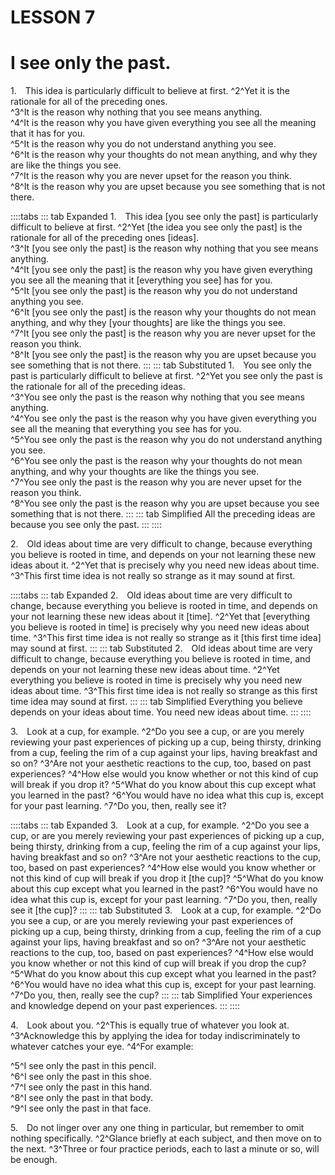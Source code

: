 # LESSON 7

# I see only the past.

<a name=w-pi-7-1></a>1.&emsp;This idea is particularly difficult to believe at first. ^2^Yet it is the rationale for all of the preceding ones.  
<span class=lineindent>^3^It</span> is the reason why nothing that you see means anything.  
<span class=lineindent>^4^It</span> is the reason why you have given everything you see all the meaning that it has for you.  
<span class=lineindent>^5^It</span> is the reason why you do not understand anything you see.  
<span class=lineindent>^6^It</span> is the reason why your thoughts do not mean anything, and why they are like the things you see.  
<span class=lineindent>^7^It</span> is the reason why you are never upset for the reason you think.  
<span class=lineindent>^8^It</span> is the reason why you are upset because you see something that is not there.

::::tabs
::: tab Expanded
1.&emsp;This idea [you see only the past] is particularly difficult to believe at first. ^2^Yet [the idea you see only the past] is the rationale for all of the preceding ones [ideas].  
<span class=lineindent>^3^It</span> [you see only the past] is the reason why nothing that you see means anything.  
<span class=lineindent>^4^It</span> [you see only the past] is the reason why you have given everything you see all the meaning that it [everything you see] has for you.  
<span class=lineindent>^5^It</span> [you see only the past] is the reason why you do not understand anything you see.  
<span class=lineindent>^6^It</span> [you see only the past] is the reason why your thoughts do not mean anything, and why they [your thoughts] are like the things you see.  
<span class=lineindent>^7^It</span> [you see only the past] is the reason why you are never upset for the reason you think.  
<span class=lineindent>^8^It</span> [you see only the past] is the reason why you are upset because you see something that is not there.
:::
::: tab Substituted
1.&emsp;You see only the past is particularly difficult to believe at first. ^2^Yet you see only the past is the rationale for all of the preceding ideas.  
<span class=lineindent>^3^You</span> see only the past is the reason why nothing that you see means anything.  
<span class=lineindent>^4^You</span> see only the past is the reason why you have given everything you see all the meaning that everything you see has for you.  
<span class=lineindent>^5^You</span> see only the past is the reason why you do not understand anything you see.  
<span class=lineindent>^6^You</span> see only the past is the reason why your thoughts do not mean anything, and why your thoughts are like the things you see.  
<span class=lineindent>^7^You</span> see only the past is the reason why you are never upset for the reason you think.  
<span class=lineindent>^8^You</span> see only the past is the reason why you are upset because you see something that is not there.
:::
::: tab Simplified
All the preceding ideas are because you see only the past.
:::
::::

<a name=w-pi-7-2></a>2.&emsp;Old ideas about time are very difficult to change, because everything you believe is rooted in time, and depends on your not learning these new ideas about it. ^2^Yet that is precisely why you need new ideas about time. ^3^This first time idea is not really so strange as it may sound at first.

::::tabs
::: tab Expanded
2.&emsp;Old ideas about time are very difficult to change, because everything you believe is rooted in time, and depends on your not learning these new ideas about it [time]. ^2^Yet that [everything you believe is rooted in time] is precisely why you need new ideas about time. ^3^This first time idea is not really so strange as it [this first time idea] may sound at first.
:::
::: tab Substituted
2.&emsp;Old ideas about time are very difficult to change, because everything you believe is rooted in time, and depends on your not learning these new ideas about time. ^2^Yet everything you believe is rooted in time is precisely why you need new ideas about time. ^3^This first time idea is not really so strange as this first time idea may sound at first.
:::
::: tab Simplified
Everything you believe depends on your ideas about time. You need new ideas about time.
:::
::::

<a name=w-pi-7.3></a>3.&emsp;Look at a cup, for example. ^2^Do you see a cup, or are you merely reviewing your past experiences of picking up a cup, being thirsty, drinking from a cup, feeling the rim of a cup against your lips, having breakfast and so on? ^3^Are not your aesthetic reactions to the cup, too, based on past experiences? ^4^How else would you know whether or not this kind of cup will break if you drop it? ^5^What do you know about this cup except what you learned in the past? ^6^You would have no idea what this cup is, except for your past learning. ^7^Do you, then, really see it?

::::tabs
::: tab Expanded
3.&emsp;Look at a cup, for example. ^2^Do you see a cup, or are you merely reviewing your past experiences of picking up a cup, being thirsty, drinking from a cup, feeling the rim of a cup against your lips, having breakfast and so on? ^3^Are not your aesthetic reactions to the cup, too, based on past experiences? ^4^How else would you know whether or not this kind of cup will break if you drop it [the cup]? ^5^What do you know about this cup except what you learned in the past? ^6^You would have no idea what this cup is, except for your past learning. ^7^Do you, then, really see it [the cup]?
:::
::: tab Substituted
3.&emsp;Look at a cup, for example. ^2^Do you see a cup, or are you merely reviewing your past experiences of picking up a cup, being thirsty, drinking from a cup, feeling the rim of a cup against your lips, having breakfast and so on? ^3^Are not your aesthetic reactions to the cup, too, based on past experiences? ^4^How else would you know whether or not this kind of cup will break if you drop the cup? ^5^What do you know about this cup except what you learned in the past? ^6^You would have no idea what this cup is, except for your past learning. ^7^Do you, then, really see the cup?
:::
::: tab Simplified
Your experiences and knowledge depend on your past experiences.
:::
::::

<a name=w-pi-7-4></a>4.&emsp;Look about you. ^2^This is equally true of whatever you look at. ^3^Acknowledge this by applying the idea for today indiscriminately to whatever catches your eye. ^4^For example:

<div class="indented italic">

^5^I see only the past in this pencil.  
^6^I see only the past in this shoe.  
^7^I see only the past in this hand.  
^8^I see only the past in that body.  
^9^I see only the past in that face.

</div>

<a name=w-pi-7-5></a>5.&emsp;Do not linger over any one thing in particular, but remember to omit nothing specifically. ^2^Glance briefly at each subject, and then move on to the next. ^3^Three or four practice periods, each to last a minute or so, will be enough.